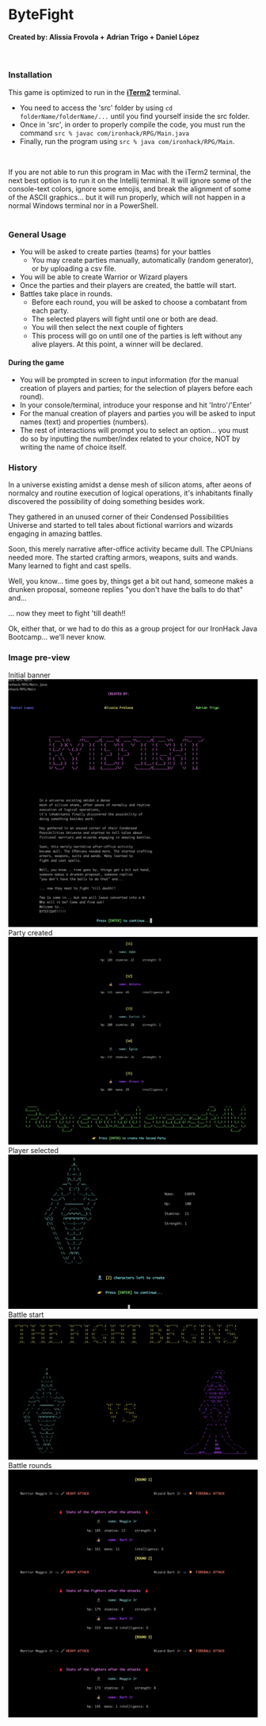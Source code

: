 # ByteFight
#### Created by: Alissia Frovola + Adrian Trigo + Daniel López
<br/>

### Installation
This game is optimized to run in the [**iTerm2**](https://iterm2.com/) terminal. 
- You need to access the 'src' folder by using 
``cd folderName/folderName/...`` until you find yourself inside the src folder.
- Once in 'src', in order to properly compile the code, 
you must run the command 
``src % javac com/ironhack/RPG/Main.java``
- Finally, run the program using ``src % java com/ironhack/RPG/Main``.
<br/>

If you are not able to run this program in Mac with the 
iTerm2 terminal, the next best option is to run it 
on the Intellij terminal. It will ignore some of the 
console-text colors, ignore some emojis, and break the 
alignment of some of the ASCII graphics... but it will 
run properly, which will not happen in a normal Windows 
terminal nor in a PowerShell. 
<br/>
<br/>
### General Usage 
- You will be asked to create parties (teams) for your
  battles
    - You may create parties manually, automatically
      (random generator), or by uploading a csv file.
- You will be able to create Warrior or Wizard players
- Once the parties and their players are created, the
  battle will start.
- Battles take place in rounds.
    - Before each round, you will be asked to choose a
      combatant from each party.
    - The selected players will fight until one or both
      are dead.
    - You will then select the next couple of fighters
    - This process will go on until one of the parties
      is left without any alive players. At this point,
      a winner will be declared.

#### During the game
- You will be prompted in screen to input information
  (for the manual creation of players and parties; for
  the selection of players before each round).
- In your console/terminal, introduce your response and
  hit 'Intro'/'Enter'
- For the manual creation of players and parties you
  will be asked to input names (text) and properties
  (numbers).
- The rest of interactions will prompt you to select an
  option... you must do so by inputting the number/index
  related to your choice, NOT by writing the name of
  choice itself.
### History 
In a universe existing amidst a dense
mesh of silicon atoms, after aeons of normalcy and routine
execution of logical operations,
it's inhabitants finally discovered the possibility of
doing something besides work.

They gathered in an unused corner of their Condensed
Possibilities Universe and started to tell tales about
fictional warriors and wizards engaging in amazing battles.

Soon, this merely narrative after-office activity
became dull. The CPUnians needed more. The started crafting
armors, weapons, suits and wands. Many learned to
fight and cast spells.

Well, you know... time goes by, things get a bit out hand,
someone makes a drunken proposal, someone replies
"you don't have the balls to do that" and...

... now they meet to fight 'till death!!

Ok, either that, or we had to do this as a group project
for our IronHack Java Bootcamp... we'll never know. 
<br/>
### Image pre-view
Initial banner
![img_1.png](img_1.png)
<br/>
Party created 
![img_3.png](img_3.png)
<br/>
Player selected 
![img_2.png](img_2.png)
<br/>
Battle start
![img_4.png](img_4.png)
<br/> 
Battle rounds
![img_5.png](img_5.png)


